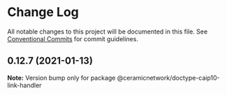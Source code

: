 # Change Log

All notable changes to this project will be documented in this file.
See [Conventional Commits](https://conventionalcommits.org) for commit guidelines.

## 0.12.7 (2021-01-13)

**Note:** Version bump only for package @ceramicnetwork/doctype-caip10-link-handler
